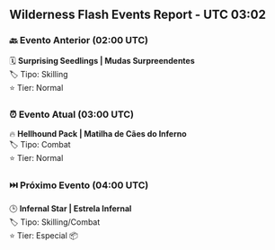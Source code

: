 ## Wilderness Flash Events Report - UTC 03:02

### 🔙 Evento Anterior (02:00 UTC)
🗓️ **Surprising Seedlings | Mudas Surpreendentes**  
🏷️ Tipo: Skilling  
⭐ Tier: Normal 

### ⏰ Evento Atual (03:00 UTC)
🔥 **Hellhound Pack | Matilha de Cães do Inferno**  
🏷️ Tipo: Combat  
⭐ Tier: Normal 

### ⏭️ Próximo Evento (04:00 UTC)
🕒 **Infernal Star | Estrela Infernal**  
🏷️ Tipo: Skilling/Combat  
⭐ Tier: Especial 📦